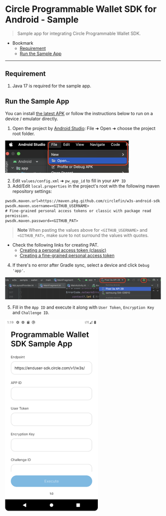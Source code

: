 # Circle Programmable Wallet SDK for Android - Sample

> Sample app for integrating Circle Programmable Wallet SDK.

- Bookmark
  - [Requirement](#requirement)
  - [Run the Sample App](#run-the-sample-app)
---


## Requirement

1. Java 17 is required for the sample app.

## Run the Sample App
You can install [the latest APK](https://github.com/circlefin/w3s-android-sample-app-wallets/blob/master/app/build/outputs/apk/debug/app-debug.apk) or follow the instructions below to run on a device / emulator directly.
1. Open the project by [Android Studio](https://developer.android.com/studio): File ➜ Open ➜ choose the project root folder.

<img src="readme_images/open_project.png" alt="drawing" width="400"/> 

2. Edit `values/config.xml` ➜ `pw_app_id` to fill in your `APP ID`
3. Add/Edit `local.properties` in the project's root with the following maven repository settings:
```properties
pwsdk.maven.url=https://maven.pkg.github.com/circlefin/w3s-android-sdk
pwsdk.maven.username=<GITHUB_USERNAME>
# Fine-grained personal access tokens or classic with package read permission.
pwsdk.maven.password=<GITHUB_PAT>  
```
> **Note**
> When pasting the values above for `<GITHUB_USERNAME>` and `<GITHUB_PAT>`, make sure to not surround the values with quotes.

- Check the following links for creating PAT.
  - [Creating a personal access token (classic)](https://docs.github.com/en/authentication/keeping-your-account-and-data-secure/managing-your-personal-access-tokens#creating-a-personal-access-token-classic)
  - [Creating a fine-grained personal access token](https://docs.github.com/en/authentication/keeping-your-account-and-data-secure/managing-your-personal-access-tokens#creating-a-fine-grained-personal-access-token)

 4. If there's no error after Gradle sync, select a device and click `Debug 'app'`.

<img src="readme_images/run_project.png" alt="drawing" width="600"/> 
 
 5. Fill in the `App ID` and execute it along with `User Token`, `Encryption Key` and `Challenge ID`.    

<img src="readme_images/running_app.png" alt="drawing" width="300"/>
